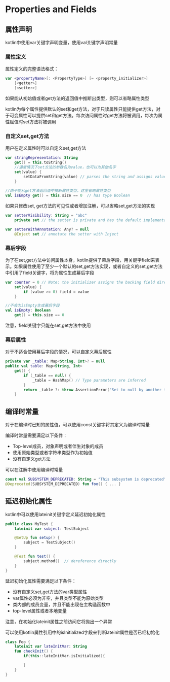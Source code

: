 # Properties and Fields
## 属性声明
kotlin中使用var关键字声明变量，使用val关键字声明常量

### 属性定义
属性定义的完整语法格式：

```kotlin
var <propertyName>[: <PropertyType>] [= <property_initializer>]
    [<getter>]
    [<setter>]
```

如果能从初始值或者get方法的返回值中推断出类型，则可以省略属性类型

kotlin为每个属性提供默认的set和get方法，对于只读属性只能提供get方法，对于可变属性可以提供set和get方法。每次访问属性时get方法将被调用，每次为属性赋值时set方法将被调用

### 自定义set,get方法
用户在定义属性时可以自定义set,get方法

```kotlin
var stringRepresentation: String
    get() = this.toString()
    //通常情况下set方法的参数名为value，也可以为其他名字
    set(value) {
        setDataFromString(value) // parses the string and assigns values to other properties
    }
    
//由于能从get方法返回值中推断属性类型，这里省略属性类型    
val isEmpty get() = this.size == 0  // has type Boolean
```

如果只修改set, get方法的可见性或者增加注解，可以省略set,get方法的实现

```kotlin
var setterVisibility: String = "abc"
    private set // the setter is private and has the default implementation

var setterWithAnnotation: Any? = null
    @Inject set // annotate the setter with Inject
```

### 幕后字段
为了在set,get方法中访问属性本身，kotlin提供了幕后字段，用关键字field来表示。如果属性使用了至少一个默认的set,get方法实现，或者自定义的set,get方法中引用了field关键字，将为属性生成幕后字段

```kotlin
var counter = 0 // Note: the initializer assigns the backing field directly
    set(value) {
        if (value >= 0) field = value
    }

//不会为isEmpty生成幕后字段
val isEmpty: Boolean
    get() = this.size == 0
```

注意，field关键字只能在set,get方法中使用

### 幕后属性
对于不适合使用幕后字段的情况，可以自定义幕后属性

```kotlin
private var _table: Map<String, Int>? = null
public val table: Map<String, Int>
    get() {
        if (_table == null) {
            _table = HashMap() // Type parameters are inferred
        }
        return _table ?: throw AssertionError("Set to null by another thread")
    }
```

## 编译时常量
对于在编译时已知的属性值，可以使用const关键字将其定义为编译时常量

编译时常量需要满足以下条件：

* Top-level成员，对象声明或者伴生对象的成员
* 使用原始类型或者字符串类型作为初始值
* 没有自定义get方法

可以在注解中使用编译时常量

```kotlin
const val SUBSYSTEM_DEPRECATED: String = "This subsystem is deprecated"
@Deprecated(SUBSYSTEM_DEPRECATED) fun foo() { ... }
```

## 延迟初始化属性
kotlin中可以使用lateinit关键字定义延迟初始化属性

```kotlin
public class MyTest {
    lateinit var subject: TestSubject

    @SetUp fun setup() {
        subject = TestSubject()
    }

    @Test fun test() {
        subject.method()  // dereference directly
    }
}
```

延迟初始化属性需要满足以下条件：

* 没有自定义set,get方法的var类型属性
* var属性必须为非空，并且类型不能为原始类型
* 类内部的成员变量，并且不能出现在主构造函数中
* top-level属性或者本地变量

注意，在初始化lateinit属性之前访问它将抛出一个异常

可以使用kotlin属性引用中的isInitialized字段来判断lateinit属性是否已经初始化

```kotlin
class Foo {
    lateinit var lateInitVar: String
    fun checkInit() {
        if(this::lateInitVar.isInitialized){

        }
    }
}
```
